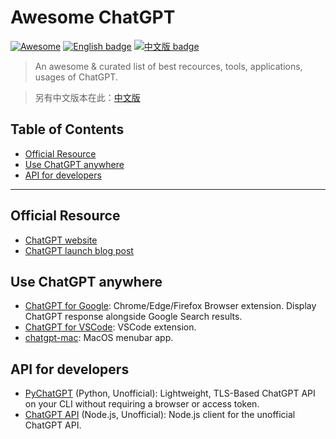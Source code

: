 # Awesome ChatGPT

[![Awesome](https://awesome.re/badge.svg)](https://awesome.re) [![English badge](https://img.shields.io/badge/%E8%8B%B1%E6%96%87-English-blue)](./README.md) [![中文版 badge](https://img.shields.io/badge/%E4%B8%AD%E6%96%87-Traditional%20Chinese-blue)](./README-zh-TW.md)

> An awesome & curated list of best recources, tools, applications, usages of ChatGPT.

> 另有中文版本在此：[中文版](./README-zh-TW.md)

## Table of Contents

- [Official Resource](#official-resource)
- [Use ChatGPT anywhere](#use-chatgpt-anywhere)
- [API for developers](#api-for-developers)

---

## Official Resource

- [ChatGPT website](https://chat.openai.com/)
- [ChatGPT launch blog post](https://openai.com/blog/chatgpt/)

## Use ChatGPT anywhere

- [ChatGPT for Google](https://github.com/wong2/chat-gpt-google-extension): Chrome/Edge/Firefox Browser extension. Display ChatGPT response alongside Google Search results.
- [ChatGPT for VSCode](https://github.com/mpociot/chatgpt-vscode): VSCode extension.
- [chatgpt-mac](https://github.com/vincelwt/chatgpt-mac): MacOS menubar app.

## API for developers

- [PyChatGPT](https://github.com/rawandahmad698/PyChatGPT) (Python, Unofficial): Lightweight, TLS-Based ChatGPT API on your CLI without requiring a browser or access token.
- [ChatGPT API](https://github.com/transitive-bullshit/chatgpt-api) (Node.js, Unofficial): Node.js client for the unofficial ChatGPT API.
